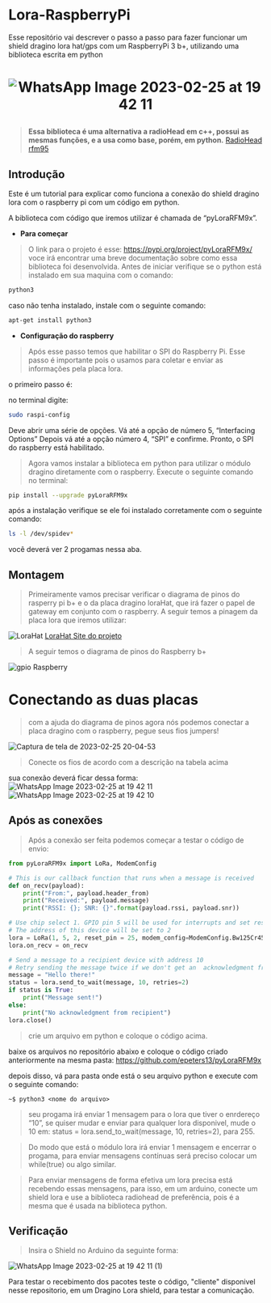 # Lora-RaspberryPi
Esse repositório vai descrever o passo a passo para fazer funcionar um shield dragino lora hat/gps com um RaspberryPi 3 b+, utilizando uma biblioteca escrita em python

<h1 align="center">  
 
  ![WhatsApp Image 2023-02-25 at 19 42 11](https://user-images.githubusercontent.com/60014649/221384638-3e3794de-e2e3-4bc7-9471-b9b713468cd2.jpeg)


</h1>

<p align="center">
 
 
> **Essa biblioteca é uma alternativa a radioHead em c++, possui as mesmas funções, e a usa como base, porém, em python.**
[RadioHead rfm95](https://github.com/hallard/RadioHead)

## Introdução

Este é um tutorial para explicar como funciona a conexão do shield dragino lora com o raspberry pi com um código em python.

A biblioteca com código que iremos utilizar é chamada de “pyLoraRFM9x”.

- **Para começar**

> O link para o projeto é esse:
https://pypi.org/project/pyLoraRFM9x/
voce irá encontrar uma breve documentação sobre como essa biblioteca foi desenvolvida.
>Antes de iniciar verifique se o python está instalado em sua maquina com o comando:
```bash
python3
```
caso não tenha instalado, instale com o seguinte comando:
```bash
apt-get install python3
```
> 
- **Configuração do raspberry**

> Após esse passo temos que habilitar o SPI do Raspberry Pi.
Esse passo é importante pois o usamos para coletar e enviar as informações pela placa lora.

o primeiro passo é:

no terminal digite:

```bash
sudo raspi-config
```
Deve abrir uma série de opções. 
Vá até a opção de número 5, “Interfacing Options”
Depois vá até a opção número 4, “SPI” e confirme.
Pronto, o SPI do raspberry está habilitado.

>Agora vamos instalar a biblioteca em python para utilizar o módulo dragino diretamente com o raspberry.
Execute o seguinte comando no terminal:

```bash
pip install --upgrade pyLoraRFM9x
```

após a instalação verifique se ele foi instalado corretamente com o seguinte comando:

```bash
ls -l /dev/spidev*
```

você deverá ver 2 progamas nessa aba.




## Montagem



>Primeiramente vamos precisar verificar o diagrama de pinos do rasperry pi b+ e o da placa dragino loraHat, que irá fazer o papel de gateway em conjunto com o raspberry. A seguir temos a pinagem da placa lora que iremos utilizar: 

![LoraHat](https://user-images.githubusercontent.com/60014649/221385006-6effad9c-bec1-4ca4-83a6-e69257884f74.png)
[LoraHat Site do projeto](https://wiki1.dragino.com/index.php/Lora/GPS_HAT)


>A seguir temos o diagrama de pinos do Raspberry b+

![gpio Raspberry](https://user-images.githubusercontent.com/60014649/221385103-09c5baa0-b14f-45cc-a5ec-c4b103cfc7fa.png)


# Conectando as duas placas

>com a ajuda do diagrama de pinos agora nós podemos conectar a placa dragino com o raspberry, pegue seus fios jumpers!

![Captura de tela de 2023-02-25 20-04-53](https://user-images.githubusercontent.com/60014649/221385369-5730ace0-0ecd-44f1-beab-0aa05fdd9457.png)
 >Conecte os fios de acordo com a descrição na tabela acima


 sua conexão deverá ficar dessa forma:
 ![WhatsApp Image 2023-02-25 at 19 42 11](https://user-images.githubusercontent.com/60014649/221385412-7e2c28e9-6498-4251-9f13-ed24ccdb295f.jpeg)
![WhatsApp Image 2023-02-25 at 19 42 10](https://user-images.githubusercontent.com/60014649/221385423-2178eccc-3ba9-4754-9dfd-d65e644f8e6d.jpeg)

## Após as conexões 

>Após a conexão ser feita podemos começar a testar o código de envio:

```python
from pyLoraRFM9x import LoRa, ModemConfig

# This is our callback function that runs when a message is received
def on_recv(payload):
    print("From:", payload.header_from)
    print("Received:", payload.message)
    print("RSSI: {}; SNR: {}".format(payload.rssi, payload.snr))

# Use chip select 1. GPIO pin 5 will be used for interrupts and set reset pin to 25
# The address of this device will be set to 2
lora = LoRa(1, 5, 2, reset_pin = 25, modem_config=ModemConfig.Bw125Cr45Sf128, tx_power=14, acks=True)
lora.on_recv = on_recv

# Send a message to a recipient device with address 10
# Retry sending the message twice if we don't get an  acknowledgment from the recipient
message = "Hello there!"
status = lora.send_to_wait(message, 10, retries=2)
if status is True:
    print("Message sent!")
else:
    print("No acknowledgment from recipient")
lora.close()

```

>crie um arquivo em python e coloque o código acima.


baixe os arquivos no repositório abaixo e coloque o código criado anteriormente na mesma pasta:
https://github.com/epeters13/pyLoraRFM9x



depois disso, vá para pasta onde está o seu arquivo python e execute com o seguinte comando:


```
~$ python3 <nome do arquivo>
```


>seu progama irá enviar 1 mensagem para o lora que tiver o enrdereço “10”, se quiser mudar e enviar para qualquer lora disponivel, mude o 10 em:
status = lora.send_to_wait(message, 10, retries=2), para 255.


>Do modo que está o módulo lora irá enviar 1 mensagem e encerrar o progama, para enviar mensagens contínuas será preciso colocar um while(true) ou algo similar.


>Para enviar mensagens de forma efetiva um lora precisa está recebendo essas mensagens, para isso, em um arduino, conecte um shield lora e use a biblioteca radiohead de preferência, pois é a mesma que é usada na biblioteca python.
 
 ## Verificação
 
 >Insira o Shield no Arduino da seguinte forma:
 
 ![WhatsApp Image 2023-02-25 at 19 42 11 (1)](https://user-images.githubusercontent.com/60014649/221429996-85c95fe0-7fdd-4ba5-83be-4e0e3e567fea.jpeg)

 
 Para testar o recebimento dos pacotes teste o código, "cliente" disponivel nesse repositorio, em um Dragino Lora shield, para testar a comunicação.



